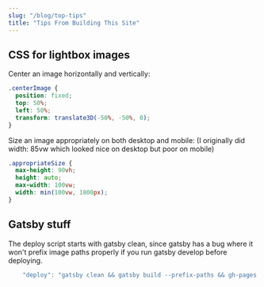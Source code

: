 ```yaml
---
slug: "/blog/top-tips"
title: "Tips From Building This Site"
---
```



## CSS for lightbox images

Center an image horizontally and vertically:
```CSS
.centerImage {
  position: fixed;
  top: 50%;
  left: 50%;
  transform: translate3D(-50%, -50%, 0);
}
```

Size an image appropriately on both desktop and mobile:
(I originally did width: 85vw which looked nice on desktop but poor on mobile)
```CSS
.appropriateSize {
  max-height: 90vh;
  height: auto;
  max-width: 100vw;
  width: min(100vw, 1800px);
}
```

## Gatsby stuff

The deploy script starts with gatsby clean, since gatsby has a bug where it won't
prefix image paths properly if you run gatsby develop before deploying.

```Javascript
    "deploy": "gatsby clean && gatsby build --prefix-paths && gh-pages -d public -b master"
```
